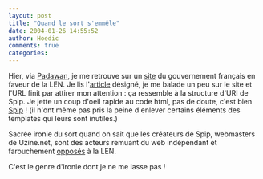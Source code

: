 ```yaml
---
layout: post
title: "Quand le sort s'emmêle"
date: 2004-01-26 14:55:52
author: Hoedic
comments: true
categories: 
---
```



Hier, via [Padawan](http://www.padawan.info/fr/), je me retrouve sur un [site](http://www.internet.gouv.fr/) du gouvernement français en faveur de la LEN. Je lis l'[article](http://www.internet.gouv.fr/rubrique.php3?id_rubrique=336) désigné, je me balade un peu sur le site et l'URL finit par attirer mon attention : ça ressemble à la structure d'URI de Spip. Je jette un coup d'oeil rapide au code html, pas de doute, c'est bien [Spip](http://www.spip.net/fr) ! (il n'ont même pas pris la peine d'enlever certains éléments des templates qui leurs sont inutiles.)

Sacrée ironie du sort quand on sait que les créateurs de Spip, webmasters de Uzine.net, sont des acteurs remuant du web indépendant et farouchement [opposés](http://www.uzine.net/breve1189.html) à la LEN.

C'est le genre d'ironie dont je ne me lasse pas !